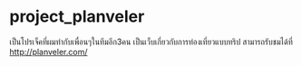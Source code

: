 # project_planveler
เป็นโปรเจ็คที่ผมทำกับเพื่อนๆในทีมอีก3คน
เป็นเว็บเกี่ยวกับการท่องเที่ยวแบบทริป
สามารถรับชมได้ที่ http://planveler.com/
